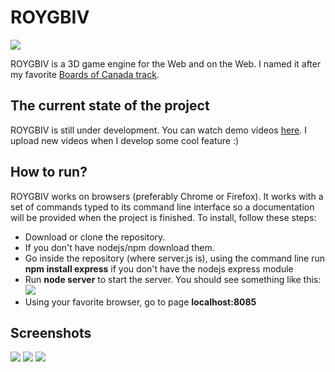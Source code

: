 # ROYGBIV

![](http://oguzeroglu.com/qY4P32.gif)

ROYGBIV is a 3D game engine for the Web and on the Web. I named it after my favorite [Boards of Canada track](https://www.youtube.com/watch?v=W-GWjzw0GwQ).

## The current state of the project

ROYGBIV is still under development. You can watch demo videos [here](https://www.youtube.com/channel/UCfDfMiMjN3P_K_vMLUbp7QA?view_as=subscriber). I upload new videos when I develop some cool feature :)

## How to run?

ROYGBIV works on browsers (preferably Chrome or Firefox). It works with a set of commands typed to its command line interface so a documentation will be provided when the project is finished. To install, follow these steps:

* Download or clone the repository.
* If you don't have nodejs/npm download them.
* Go inside the repository (where server.js is), using the command line run **npm install express** if you don't have the nodejs express module
* Run **node server** to start the server. You should see something like this:
![](http://oguzeroglu.com/serverscreen.png)
* Using your favorite browser, go to page **localhost:8085**

## Screenshots

![](http://oguzeroglu.com/roygbivss2.png)
![](http://oguzeroglu.com/roygbivss1.png)
![](http://oguzeroglu.com/roygbiv.gif)
